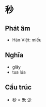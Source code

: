 # 秒

## Phát âm
* Hán Việt: miểu

## Nghĩa
* giây
* tua lúa

## Cấu trúc
* 秒 = [禾](禾.md) [少](少.md)

<script>window.HANZI_FIELD='秒';</script>